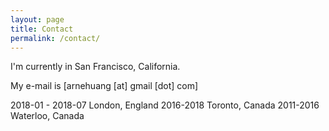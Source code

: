 ```yaml
---
layout: page
title: Contact
permalink: /contact/
---
```


I'm currently in San Francisco, California. 

My e-mail is [arnehuang [at] gmail [dot] com]

2018-01 - 2018-07 London, England
2016-2018 Toronto, Canada
2011-2016 Waterloo, Canada

